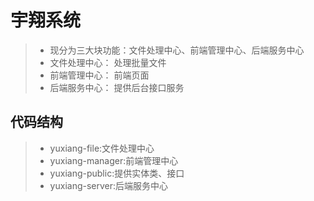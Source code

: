 # 宇翔系统
> - 现分为三大块功能：文件处理中心、前端管理中心、后端服务中心
> - 文件处理中心： 处理批量文件
> - 前端管理中心： 前端页面
> - 后端服务中心： 提供后台接口服务


## 代码结构
> - yuxiang-file:文件处理中心
> - yuxiang-manager:前端管理中心
> - yuxiang-public:提供实体类、接口
> - yuxiang-server:后端服务中心

